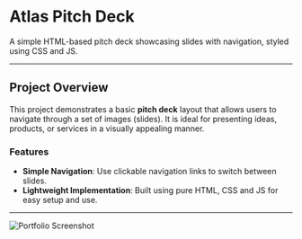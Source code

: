 # Atlas Pitch Deck

A simple HTML-based pitch deck showcasing slides with navigation, styled using CSS and JS.

---

## Project Overview

This project demonstrates a basic **pitch deck** layout that allows users to navigate through a set of images (slides). It is ideal for presenting ideas, products, or services in a visually appealing manner.

### Features

- **Simple Navigation**: Use clickable navigation links to switch between slides.
- **Lightweight Implementation**: Built using pure HTML, CSS and JS for easy setup and use.

---

![Portfolio Screenshot](https://res.cloudinary.com/doypx7azh/image/upload/v1731733278/localhost_5173__Nest_Hub_Max_txcgbd.png)


